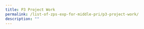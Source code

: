 ```yaml
---
title: P3 Project Work
permalink: /list-of-zps-exp-for-middle-pri/p3-project-work/
description: ""
---
```

